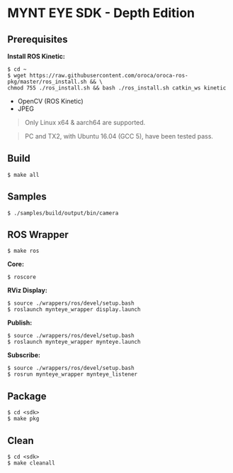 
# MYNT EYE SDK - Depth Edition

## Prerequisites

**Install ROS Kinetic:**

```
$ cd ~
$ wget https://raw.githubusercontent.com/oroca/oroca-ros-pkg/master/ros_install.sh && \
chmod 755 ./ros_install.sh && bash ./ros_install.sh catkin_ws kinetic
```

* OpenCV (ROS Kinetic)
* JPEG

> Only Linux x64 & aarch64 are supported.

> PC and TX2, with Ubuntu 16.04 (GCC 5), have been tested pass.

## Build

```
$ make all
```

## Samples

```
$ ./samples/build/output/bin/camera
```

## ROS Wrapper

```
$ make ros
```

**Core:**

```
$ roscore
```

**RViz Display:**

```
$ source ./wrappers/ros/devel/setup.bash
$ roslaunch mynteye_wrapper display.launch
```

**Publish:**

```
$ source ./wrappers/ros/devel/setup.bash
$ roslaunch mynteye_wrapper mynteye.launch
```

**Subscribe:**

```
$ source ./wrappers/ros/devel/setup.bash
$ rosrun mynteye_wrapper mynteye_listener
```

## Package

```
$ cd <sdk>
$ make pkg
```

## Clean

```
$ cd <sdk>
$ make cleanall
```
